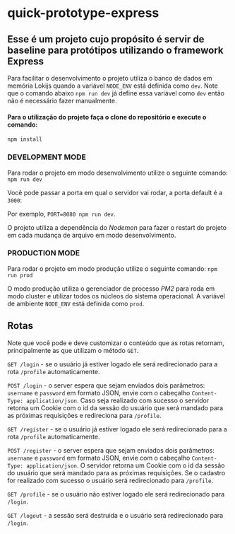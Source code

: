 # quick-prototype-express

## Esse é um projeto cujo propósito é servir de baseline para protótipos utilizando o framework Express

Para facilitar o desenvolvimento o projeto utiliza o banco de dados em memória Lokijs quando a variável `NODE_ENV`
está definida como `dev`. Note que o comando abaixo `npm run dev` já define essa variável como `dev` então não é
necessário fazer manualmente.

#### Para o utilização do projeto faça o clone do repositório e execute o comando:

  `npm install`

### DEVELOPMENT MODE

Para rodar o projeto em modo desenvolvimento utilize o seguinte comando: `npm run dev`

Você pode passar a porta em qual o servidor vai rodar, a porta default é a `3000`: 

Por exemplo, `PORT=8080 npm run dev`.

O projeto utiliza a dependência do  _Nodemon_ para fazer o restart do projeto em cada mudança de arquivo em modo desenvolvimento.

### PRODUCTION MODE

Para rodar o projeto em modo produção utilize o seguinte comando: `npm run prod`

O modo produção utiliza o gerenciador de processo _PM2_ para roda em modo cluster e utilizar todos os núcleos do sistema operacional. A variável de ambiente `ǸODE_ENV` está definida como `prod`.

## Rotas

Note que você pode e deve customizar o conteúdo que as rotas retornam, principalmente as que utilizam o método `GET`.

`GET /login` - se o usuário já estiver logado ele será redirecionado para a rota `/profile` automaticamente.

`POST /login` - o server espera que sejam enviados dois parâmetros: `username` e `password` em formato JSON, envie com o cabeçalho `Content-Type: application/json`. Caso seja realizado com sucesso o servidor retorna um Cookie com o id da sessão do usuário que será mandado para as próximas requisições e redireciona para `/profile`.

`GET /register` - se o usuário já estiver logado ele será redirecionado para a rota `/profile` automaticamente.

`POST /register` - o server espera que sejam enviados dois parâmetros: `username` e `password` em formato JSON, envie com o cabeçalho `Content-Type: application/json`. O servidor retorna um Cookie com o id da sessão do usuário que será mandado para as próximas requisições. Se o cadastro for realizado com sucesso o usuário será redirecionado para `/profile`.

`GET /profile` - se o usuário não estiver logado ele será redirecionado para `/login`.

`GET /logout` - a sessão será destruida e o usuário será redirecionado para `/login`.

